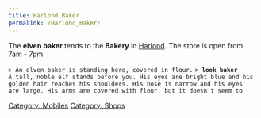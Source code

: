 ```yaml
---
title: Harlond Baker
permalink: /Harlond_Baker/
---
```


The **elven baker** tends to the **Bakery** in
[Harlond](Harlond "wikilink"). The store is open from 7am - 7pm.

`> An elven baker is standing here, covered in flour.`
`> `**`look baker`**
`A tall, noble elf stands before you. His eyes are bright blue and his`
`golden hair reaches his shoulders. His nose is narrow and his eyes`
`are large. His arms are covered with flour, but it doesn't seem to`

[Category: Mobiles](Category:_Mobiles "wikilink") [Category:
Shops](Category:_Shops "wikilink")